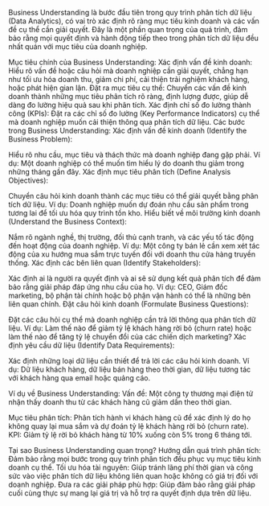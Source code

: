 Business Understanding là bước đầu tiên trong quy trình phân tích dữ liệu (Data Analytics), có vai trò xác định rõ ràng mục tiêu kinh doanh và các vấn đề cụ thể cần giải quyết. Đây là một phần quan trọng của quá trình, đảm bảo rằng mọi quyết định và hành động tiếp theo trong phân tích dữ liệu đều nhất quán với mục tiêu của doanh nghiệp.

Mục tiêu chính của Business Understanding:
Xác định vấn đề kinh doanh: Hiểu rõ vấn đề hoặc câu hỏi mà doanh nghiệp cần giải quyết, chẳng hạn như tối ưu hóa doanh thu, giảm chi phí, cải thiện trải nghiệm khách hàng, hoặc phát hiện gian lận.
Đặt ra mục tiêu cụ thể: Chuyển các vấn đề kinh doanh thành những mục tiêu phân tích rõ ràng, định lượng được, giúp dễ dàng đo lường hiệu quả sau khi phân tích.
Xác định chỉ số đo lường thành công (KPIs): Đặt ra các chỉ số đo lường (Key Performance Indicators) cụ thể mà doanh nghiệp muốn cải thiện thông qua phân tích dữ liệu.
Các bước trong Business Understanding:
Xác định vấn đề kinh doanh (Identify the Business Problem):

Hiểu rõ nhu cầu, mục tiêu và thách thức mà doanh nghiệp đang gặp phải.
Ví dụ: Một doanh nghiệp có thể muốn tìm hiểu lý do doanh thu giảm trong những tháng gần đây.
Xác định mục tiêu phân tích (Define Analysis Objectives):

Chuyển câu hỏi kinh doanh thành các mục tiêu có thể giải quyết bằng phân tích dữ liệu.
Ví dụ: Doanh nghiệp muốn dự đoán nhu cầu sản phẩm trong tương lai để tối ưu hóa quy trình tồn kho.
Hiểu biết về môi trường kinh doanh (Understand the Business Context):

Nắm rõ ngành nghề, thị trường, đối thủ cạnh tranh, và các yếu tố tác động đến hoạt động của doanh nghiệp.
Ví dụ: Một công ty bán lẻ cần xem xét tác động của xu hướng mua sắm trực tuyến đối với doanh thu cửa hàng truyền thống.
Xác định các bên liên quan (Identify Stakeholders):

Xác định ai là người ra quyết định và ai sẽ sử dụng kết quả phân tích để đảm bảo rằng giải pháp đáp ứng nhu cầu của họ.
Ví dụ: CEO, Giám đốc marketing, bộ phận tài chính hoặc bộ phận vận hành có thể là những bên liên quan chính.
Đặt câu hỏi kinh doanh (Formulate Business Questions):

Đặt các câu hỏi cụ thể mà doanh nghiệp cần trả lời thông qua phân tích dữ liệu.
Ví dụ: Làm thế nào để giảm tỷ lệ khách hàng rời bỏ (churn rate) hoặc làm thế nào để tăng tỷ lệ chuyển đổi của các chiến dịch marketing?
Xác định yêu cầu dữ liệu (Identify Data Requirements):

Xác định những loại dữ liệu cần thiết để trả lời các câu hỏi kinh doanh.
Ví dụ: Dữ liệu khách hàng, dữ liệu bán hàng theo thời gian, dữ liệu tương tác với khách hàng qua email hoặc quảng cáo.

Ví dụ về Business Understanding:
Vấn đề: Một công ty thương mại điện tử nhận thấy doanh thu từ các khách hàng cũ giảm dần theo thời gian.

Mục tiêu phân tích: Phân tích hành vi khách hàng cũ để xác định lý do họ không quay lại mua sắm và dự đoán tỷ lệ khách hàng rời bỏ (churn rate).
KPI: Giảm tỷ lệ rời bỏ khách hàng từ 10% xuống còn 5% trong 6 tháng tới.

Tại sao Business Understanding quan trọng?
Hướng dẫn quá trình phân tích: Đảm bảo rằng mọi bước trong quy trình phân tích đều phục vụ mục tiêu kinh doanh cụ thể.
Tối ưu hóa tài nguyên: Giúp tránh lãng phí thời gian và công sức vào việc phân tích dữ liệu không liên quan hoặc không có giá trị đối với doanh nghiệp.
Đưa ra các giải pháp phù hợp: Giúp đảm bảo rằng giải pháp cuối cùng thực sự mang lại giá trị và hỗ trợ ra quyết định dựa trên dữ liệu.

